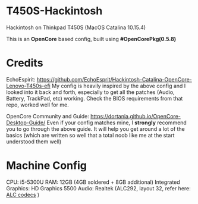 # T450S-Hackintosh
Hackintosh on Thinkpad T450S (MacOS Catalina 10.15.4)

This is an **OpenCore** based config, built using **#OpenCorePkg(0.5.8)**


# Credits
EchoEspirit: https://github.com/EchoEsprit/Hackintosh-Catalina-OpenCore-Lenovo-T450s-efi
My config is heavily inspired by the above config and I looked into it back and forth, especially to get all the patches (Audio, Battery, TrackPad, etc) working. Check the BIOS requirements from that repo, worked well for me.

OpenCore Community and Guide: https://dortania.github.io/OpenCore-Desktop-Guide/
Even if your config matches mine, I **strongly** recommend you to go through the above guide. It will help you get around a lot of the basics (which are written so well that a total noob like me at the start understood them well)

# Machine Config
CPU: i5-5300U
RAM: 12GB (4GB soldered + 8GB additional)
Integrated Graphics: HD Graphics 5500
Audio: Realtek (ALC292, layout 32, refer here: [ALC codecs](https://github.com/acidanthera/AppleALC/wiki/Supported-codecs) )







